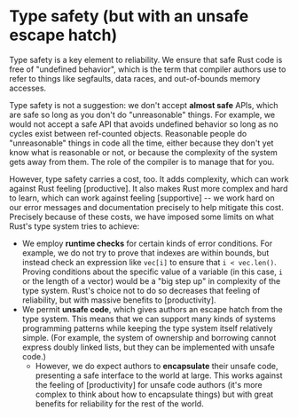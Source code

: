 # Type safety (but with an unsafe escape hatch)

Type safety is a key element to reliability. We ensure that safe Rust code is free of "undefined behavior", which is the term that compiler authors use to refer to things like segfaults, data races, and out-of-bounds memory accesses.

Type safety is not a suggestion: we don't accept **almost safe** APIs, which are safe so long as you don't do "unreasonable" things. For example, we would not accept a safe API that avoids undefined behavior so long as no cycles exist between ref-counted objects. Reasonable people do "unreasonable" things in code all the time, either because they don't yet know what is reasonable or not, or because the complexity of the system gets away from them. The role of the compiler is to manage that for you.

However, type safety carries a cost, too. It adds complexity, which can work against Rust feeling [productive]. It also makes Rust more complex and hard to learn, which can work against feeling [supportive] -- we work hard on our error messages and documentation precisely to help mitigate this cost. Precisely because of these costs, we have imposed some limits on what Rust's type system tries to achieve:

* We employ **runtime checks** for certain kinds of error conditions. For example, we do not try to prove that indexes are within bounds, but instead check an expression like `vec[i]` to ensure that `i < vec.len()`. Proving conditions about the specific value of a variable (in this case, `i` or the length of a vector) would be a "big step up" in complexity of the type system. Rust's choice not to do so decreases that feeling of reliability, but with massive benefits to [productivity].
* We permit **unsafe code**, which gives authors an escape hatch from the type system. This means that we can support many kinds of systems programming patterns while keeping the type system itself relatively simple. (For example, the system of ownership and borrowing cannot express doubly linked lists, but they can be implemented with unsafe code.)
    * However, we do expect authors to **encapsulate** their unsafe code, presenting a safe interface to the world at large. This works against the feeling of [productivity] for unsafe code authors (it's more complex to think about how to encapsulate things) but with great benefits for reliability for the rest of the world.
